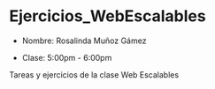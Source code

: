 # Ejercicios_WebEscalables
- Nombre: Rosalinda Muñoz Gámez 

- Clase: 5:00pm - 6:00pm

Tareas y ejercicios de la clase Web Escalables 
